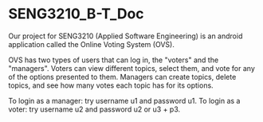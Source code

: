 # SENG3210_B-T_Doc

Our project for SENG3210 (Applied Software Engineering) is an android application called the Online Voting System (OVS). 

OVS has two types of users that can log in, the "voters" and the "managers". Voters can view different topics, select them, and vote for any of the options presented to them. Managers can create topics, delete topics, and see how many votes each topic has for its options.

To login as a manager: try username u1 and password u1.
To login as a voter: try username u2 and password u2 or u3 + p3.
